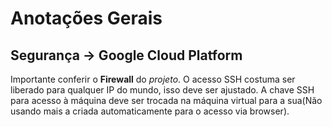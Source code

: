# Anotações Gerais


## Segurança -> Google Cloud Platform

Importante conferir o **Firewall** do _projeto_. O acesso SSH costuma ser liberado para qualquer IP do mundo, isso deve ser ajustado. A chave SSH para acesso à máquina deve ser trocada na máquina virtual para a sua(Não usando mais a criada automaticamente para o acesso via browser).

